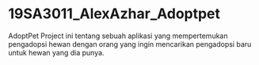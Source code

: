 # 19SA3011_AlexAzhar_Adoptpet
AdoptPet Project ini tentang sebuah aplikasi yang mempertemukan pengadopsi hewan dengan orang yang ingin mencarikan pengadopsi baru untuk hewan yang dia punya.
